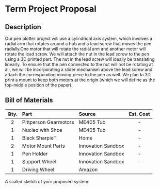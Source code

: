 # Term Project Proposal

## Description

Our pen plotter project will use a cylindrical axis system, which involves a radial arm that rotates around a hub and a lead screw that moves the pen 
radially.One motor that will rotate the radial arm and another motor will rotate the lead screw. We will attach the nut in the lead screw to the pen using 
a 3D printed part. The nut in the lead screw will ideally be translating linearly. To ensure that the pen connected to the nut will not be rotating at all, 
we will  be incorporating a slider mechanism above the lead screw and attach the corresponding moving piece to the pen as well. We plan to 3D print a mount 
to keep both motors at the origin (which we will define as the top-middle position of the paper). 

## Bill of Materials

| Qty. | Part                  | Source                | Est. Cost |
|:----:|:----------------------|:----------------------|:---------:|
|  2   | Pittperson Gearmotors | ME405 Tub             |     -     |
|  1   | Nucleo with Shoe      | ME405 Tub             |     -     |
|  1   | Black  Sharpie&trade; | Home                  |     -     |
|  2   | Motor Mount Parts     | Innovation Sandbox    |     -     |
|  1   | Pen Holder            | Innovation Sandbox    |     -     |
|  1   | Support Wheel         | Innovation Sandbox    |     -     |
|  1   | Driving Wheel         | Amazon                |           |

A scaled sketch of your proposed system: